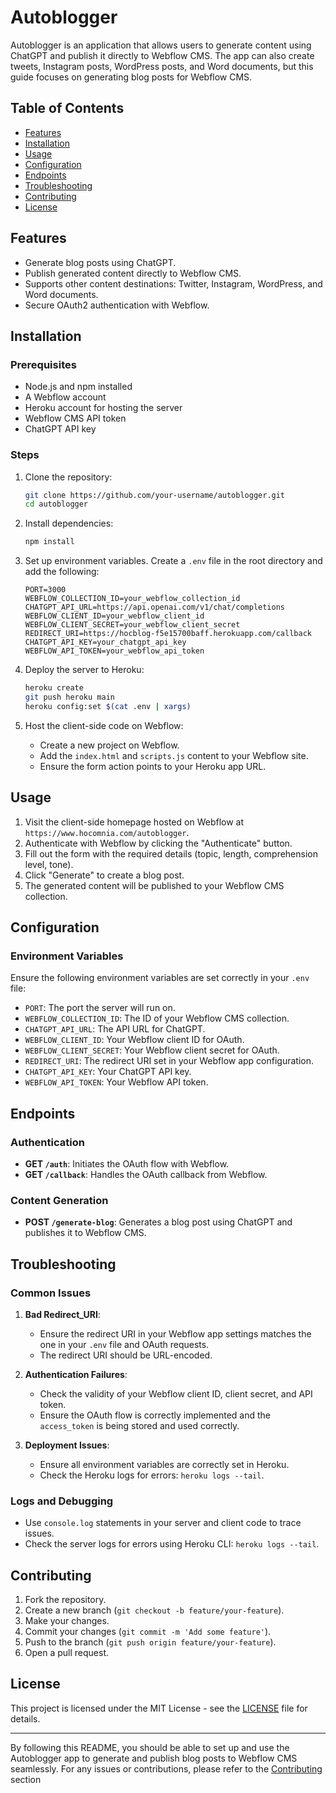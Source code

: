 # Autoblogger

Autoblogger is an application that allows users to generate content using ChatGPT and publish it directly to Webflow CMS. The app can also create tweets, Instagram posts, WordPress posts, and Word documents, but this guide focuses on generating blog posts for Webflow CMS.

## Table of Contents

- [Features](#features)
- [Installation](#installation)
- [Usage](#usage)
- [Configuration](#configuration)
- [Endpoints](#endpoints)
- [Troubleshooting](#troubleshooting)
- [Contributing](#contributing)
- [License](#license)

## Features

- Generate blog posts using ChatGPT.
- Publish generated content directly to Webflow CMS.
- Supports other content destinations: Twitter, Instagram, WordPress, and Word documents.
- Secure OAuth2 authentication with Webflow.

## Installation

### Prerequisites

- Node.js and npm installed
- A Webflow account
- Heroku account for hosting the server
- Webflow CMS API token
- ChatGPT API key

### Steps

1. Clone the repository:

   ```bash
   git clone https://github.com/your-username/autoblogger.git
   cd autoblogger
   ```

2. Install dependencies:

   ```bash
   npm install
   ```

3. Set up environment variables. Create a `.env` file in the root directory and add the following:

   ```env
   PORT=3000
   WEBFLOW_COLLECTION_ID=your_webflow_collection_id
   CHATGPT_API_URL=https://api.openai.com/v1/chat/completions
   WEBFLOW_CLIENT_ID=your_webflow_client_id
   WEBFLOW_CLIENT_SECRET=your_webflow_client_secret
   REDIRECT_URI=https://hocblog-f5e15700baff.herokuapp.com/callback
   CHATGPT_API_KEY=your_chatgpt_api_key
   WEBFLOW_API_TOKEN=your_webflow_api_token
   ```

4. Deploy the server to Heroku:

   ```bash
   heroku create
   git push heroku main
   heroku config:set $(cat .env | xargs)
   ```

5. Host the client-side code on Webflow:
   - Create a new project on Webflow.
   - Add the `index.html` and `scripts.js` content to your Webflow site.
   - Ensure the form action points to your Heroku app URL.

## Usage

1. Visit the client-side homepage hosted on Webflow at `https://www.hocomnia.com/autoblogger`.
2. Authenticate with Webflow by clicking the "Authenticate" button.
3. Fill out the form with the required details (topic, length, comprehension level, tone).
4. Click "Generate" to create a blog post.
5. The generated content will be published to your Webflow CMS collection.

## Configuration

### Environment Variables

Ensure the following environment variables are set correctly in your `.env` file:

- `PORT`: The port the server will run on.
- `WEBFLOW_COLLECTION_ID`: The ID of your Webflow CMS collection.
- `CHATGPT_API_URL`: The API URL for ChatGPT.
- `WEBFLOW_CLIENT_ID`: Your Webflow client ID for OAuth.
- `WEBFLOW_CLIENT_SECRET`: Your Webflow client secret for OAuth.
- `REDIRECT_URI`: The redirect URI set in your Webflow app configuration.
- `CHATGPT_API_KEY`: Your ChatGPT API key.
- `WEBFLOW_API_TOKEN`: Your Webflow API token.

## Endpoints

### Authentication

- **GET `/auth`**: Initiates the OAuth flow with Webflow.
- **GET `/callback`**: Handles the OAuth callback from Webflow.

### Content Generation

- **POST `/generate-blog`**: Generates a blog post using ChatGPT and publishes it to Webflow CMS.

## Troubleshooting

### Common Issues

1. **Bad Redirect_URI**:
   - Ensure the redirect URI in your Webflow app settings matches the one in your `.env` file and OAuth requests.
   - The redirect URI should be URL-encoded.

2. **Authentication Failures**:
   - Check the validity of your Webflow client ID, client secret, and API token.
   - Ensure the OAuth flow is correctly implemented and the `access_token` is being stored and used correctly.

3. **Deployment Issues**:
   - Ensure all environment variables are correctly set in Heroku.
   - Check the Heroku logs for errors: `heroku logs --tail`.

### Logs and Debugging

- Use `console.log` statements in your server and client code to trace issues.
- Check the server logs for errors using Heroku CLI: `heroku logs --tail`.

## Contributing

1. Fork the repository.
2. Create a new branch (`git checkout -b feature/your-feature`).
3. Make your changes.
4. Commit your changes (`git commit -m 'Add some feature'`).
5. Push to the branch (`git push origin feature/your-feature`).
6. Open a pull request.

## License

This project is licensed under the MIT License - see the [LICENSE](LICENSE) file for details.

---

By following this README, you should be able to set up and use the Autoblogger app to generate and publish blog posts to Webflow CMS seamlessly. For any issues or contributions, please refer to the [Contributing](#contributing) section
